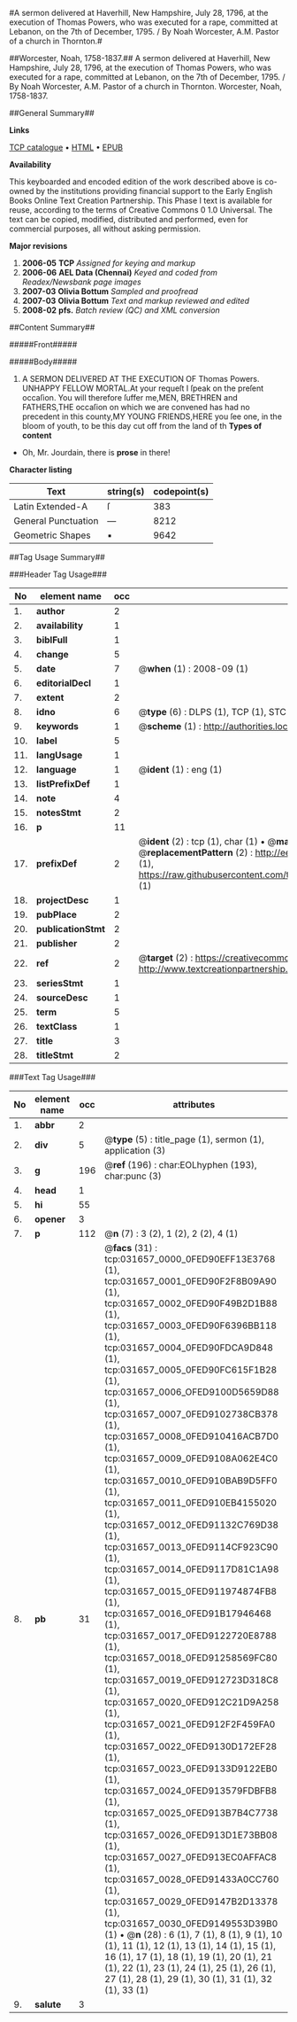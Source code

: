 #A sermon delivered at Haverhill, New Hampshire, July 28, 1796, at the execution of Thomas Powers, who was executed for a rape, committed at Lebanon, on the 7th of December, 1795. / By Noah Worcester, A.M. Pastor of a church in Thornton.#

##Worcester, Noah, 1758-1837.##
A sermon delivered at Haverhill, New Hampshire, July 28, 1796, at the execution of Thomas Powers, who was executed for a rape, committed at Lebanon, on the 7th of December, 1795. / By Noah Worcester, A.M. Pastor of a church in Thornton.
Worcester, Noah, 1758-1837.

##General Summary##

**Links**

[TCP catalogue](http://www.ota.ox.ac.uk/tcp/)  • 
[HTML](http://tei.it.ox.ac.uk/tcp/Texts-HTML/free/N23/N23930.html)  • 
[EPUB](http://tei.it.ox.ac.uk/tcp/Texts-EPUB/free/N23/N23930.epub)

**Availability**

This keyboarded and encoded edition of the
	       work described above is co-owned by the institutions
	       providing financial support to the Early English Books
	       Online Text Creation Partnership. This Phase I text is
	       available for reuse, according to the terms of Creative
	       Commons 0 1.0 Universal. The text can be copied,
	       modified, distributed and performed, even for
	       commercial purposes, all without asking permission.

**Major revisions**

1. __2006-05__ __TCP__ *Assigned for keying and markup*
1. __2006-06__ __AEL Data (Chennai)__ *Keyed and coded from Readex/Newsbank page images*
1. __2007-03__ __Olivia Bottum__ *Sampled and proofread*
1. __2007-03__ __Olivia Bottum__ *Text and markup reviewed and edited*
1. __2008-02__ __pfs.__ *Batch review (QC) and XML conversion*

##Content Summary##

#####Front#####

#####Body#####

1. A SERMON DELIVERED AT THE EXECUTION OF Thomas Powers.
UNHAPPY FELLOW MORTAL.At your requeſt I ſpeak on the preſent occaſion. You will therefore ſuffer me,MEN, BRETHREN and FATHERS,THE occaſion on which we are convened has had no precedent in this county,MY YOUNG FRIENDS,HERE you ſee one, in the bloom of youth, to be this day cut off from the land of th
**Types of content**

  * Oh, Mr. Jourdain, there is **prose** in there!

**Character listing**


|Text|string(s)|codepoint(s)|
|---|---|---|
|Latin Extended-A|ſ|383|
|General Punctuation|—|8212|
|Geometric Shapes|▪|9642|

##Tag Usage Summary##

###Header Tag Usage###

|No|element name|occ|attributes|
|---|---|---|---|
|1.|__author__|2||
|2.|__availability__|1||
|3.|__biblFull__|1||
|4.|__change__|5||
|5.|__date__|7| @__when__ (1) : 2008-09 (1)|
|6.|__editorialDecl__|1||
|7.|__extent__|2||
|8.|__idno__|6| @__type__ (6) : DLPS (1), TCP (1), STC (1), NOTIS (1), IMAGE-SET (1), EVANS-CITATION (1)|
|9.|__keywords__|1| @__scheme__ (1) : http://authorities.loc.gov/ (1)|
|10.|__label__|5||
|11.|__langUsage__|1||
|12.|__language__|1| @__ident__ (1) : eng (1)|
|13.|__listPrefixDef__|1||
|14.|__note__|4||
|15.|__notesStmt__|2||
|16.|__p__|11||
|17.|__prefixDef__|2| @__ident__ (2) : tcp (1), char (1)  •  @__matchPattern__ (2) : ([0-9\-]+):([0-9IVX]+) (1), (.+) (1)  •  @__replacementPattern__ (2) : http://eebo.chadwyck.com/downloadtiff?vid=$1&page=$2 (1), https://raw.githubusercontent.com/textcreationpartnership/Texts/master/tcpchars.xml#$1 (1)|
|18.|__projectDesc__|1||
|19.|__pubPlace__|2||
|20.|__publicationStmt__|2||
|21.|__publisher__|2||
|22.|__ref__|2| @__target__ (2) : https://creativecommons.org/publicdomain/zero/1.0/ (1), http://www.textcreationpartnership.org/docs/. (1)|
|23.|__seriesStmt__|1||
|24.|__sourceDesc__|1||
|25.|__term__|5||
|26.|__textClass__|1||
|27.|__title__|3||
|28.|__titleStmt__|2||


###Text Tag Usage###

|No|element name|occ|attributes|
|---|---|---|---|
|1.|__abbr__|2||
|2.|__div__|5| @__type__ (5) : title_page (1), sermon (1), application (3)|
|3.|__g__|196| @__ref__ (196) : char:EOLhyphen (193), char:punc (3)|
|4.|__head__|1||
|5.|__hi__|55||
|6.|__opener__|3||
|7.|__p__|112| @__n__ (7) : 3 (2), 1 (2), 2 (2), 4 (1)|
|8.|__pb__|31| @__facs__ (31) : tcp:031657_0000_0FED90EFF13E3768 (1), tcp:031657_0001_0FED90F2F8B09A90 (1), tcp:031657_0002_0FED90F49B2D1B88 (1), tcp:031657_0003_0FED90F6396BB118 (1), tcp:031657_0004_0FED90FDCA9D848 (1), tcp:031657_0005_0FED90FC615F1B28 (1), tcp:031657_0006_OFED9100D5659D88 (1), tcp:031657_0007_0FED9102738CB378 (1), tcp:031657_0008_0FED910416ACB7D0 (1), tcp:031657_0009_0FED9108A062E4C0 (1), tcp:031657_0010_0FED910BAB9D5FF0 (1), tcp:031657_0011_0FED910EB4155020 (1), tcp:031657_0012_0FED91132C769D38 (1), tcp:031657_0013_0FED9114CF923C90 (1), tcp:031657_0014_0FED9117D81C1A98 (1), tcp:031657_0015_0FED911974874FB8 (1), tcp:031657_0016_0FED91B17946468 (1), tcp:031657_0017_0FED9122720E8788 (1), tcp:031657_0018_0FED91258569FC80 (1), tcp:031657_0019_0FED912723D318C8 (1), tcp:031657_0020_0FED912C21D9A258 (1), tcp:031657_0021_0FED912F2F459FA0 (1), tcp:031657_0022_0FED9130D172EF28 (1), tcp:031657_0023_0FED9133D9122EB0 (1), tcp:031657_0024_0FED913579FDBFB8 (1), tcp:031657_0025_0FED913B7B4C7738 (1), tcp:031657_0026_0FED913D1E73BB08 (1), tcp:031657_0027_0FED913EC0AFFAC8 (1), tcp:031657_0028_0FED91433A0CC760 (1), tcp:031657_0029_0FED9147B2D13378 (1), tcp:031657_0030_0FED9149553D39B0 (1)  •  @__n__ (28) : 6 (1), 7 (1), 8 (1), 9 (1), 10 (1), 11 (1), 12 (1), 13 (1), 14 (1), 15 (1), 16 (1), 17 (1), 18 (1), 19 (1), 20 (1), 21 (1), 22 (1), 23 (1), 24 (1), 25 (1), 26 (1), 27 (1), 28 (1), 29 (1), 30 (1), 31 (1), 32 (1), 33 (1)|
|9.|__salute__|3||
